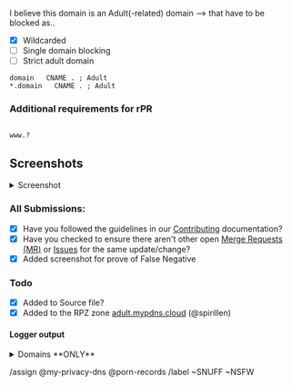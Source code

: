 <!-- Find tips in the bottom -->

I believe this domain is an Adult(-related) domain --> that have to be blocked as..

- [X] Wildcarded
- [ ] Single domain blocking
- [ ] Strict adult domain

```
domain   CNAME . ; Adult
*.domain   CNAME . ; Adult
```

### Additional requirements for rPR
```

www.?
```

## Screenshots
<details><summary>Screenshot</summary>


</details>

### All Submissions:
- [x] Have you followed the guidelines in our [Contributing](CONTRIBUTING.md) documentation?
- [x] Have you checked to ensure there aren't other open
      [Merge Requests (MR)](../merge_requests) or [Issues](../issues) for the
      same update/change?
- [x] Added screenshot for prove of False Negative

### Todo
- [X] Added to Source file?
- [X] Added to the RPZ zone [adult.mypdns.cloud](https://archive.mypdns.org/w/rpzlist/#adult) (@spirillen)

#### Logger output
<details><summary>Domains **ONLY**</summary>

```md

```

</details>

/assign @my-privacy-dns @porn-records
/label ~SNUFF ~NSFW


<!--
usage of www or not

Please check if you submission is using the the www or not and put that into
the section of

You can tell us you have checked this by adding either a
, a

or non in front of the www

+ www.domain  The domain uses **both** the `www` and the //non// `www` names.
- www.domain  The domain uses **only** the //non// `www` name.
www.domain  The domain uses **only** the `www.` name.
www.? Leaving the question mark tells us you haven't tested this

Tips & Tricks

If you are using ie. uBlock Origin, you can sort the log output with this
one-liner in bash.
See snippet: https://mypdns.org/-/snippets/2
-->
